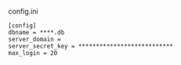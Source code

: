 config.ini
```
[config]
dbname = ****.db
server_domain = 
server_secret_key = ***************************
max_login = 20
```

